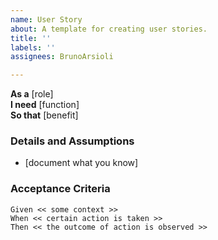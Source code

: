 ```yaml
---
name: User Story
about: A template for creating user stories.
title: ''
labels: ''
assignees: BrunoArsioli

---
```


**As a** [role]  
 **I need** [function]  
 **So that** [benefit]  
   
 ### Details and Assumptions
 * [document what you know]
   
 ### Acceptance Criteria  
   
 ```gherkin
 Given << some context >>
 When << certain action is taken >>
 Then << the outcome of action is observed >>
 ```
